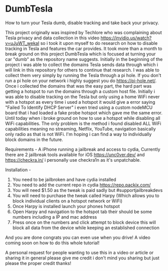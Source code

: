 # DumbTesla
How to turn your Tesla dumb, disable tracking and take back your privacy. 

This project originally was inspired by Techlore who was complaining about Tesla privacy and data collection in this video https://invidio.us/watch?v=uJuWT_wekaI
so i took it upon myself to do research on how to disable tracking in Tesla and features the car provides. It took more than a month to break ground on this project DumbTesla which is focused at turning your car "dumb" as the repository name suggests. Initially in the beginning of the project i was able to collect the domains Tesla sends data through which i will link in this repository for others to continue that research. I was able to collect them very simply by running the Tesla through a pi hole. If you don't run a pi hole on your network i highly suggest you do https://pi-hole.net/. Once i collected the domains that was the easy part, the hard part was getting a hotspot to run the domains through a custom host file. Initially i was able to disable tracking on the Tesla but only using a home WiFi never with a hotspot as every time i used a hotspot it would give a error saying "Failed To Identify DHCP Server" i even tried using a custom nodeMCU board that i had loaded a fake probe hotspot which gave me the same error. Until today when i broke ground on how to use a hotspot while disabling all WiFi capabilities. The only problem is the method i found disabled ALL WiFi capabilities meaning no streaming, Netflix, YouTube, navigation basically only radio as that is not WiFi. I'm hoping i can find a way to individually block domains in the future. 

Requirements - 
A iPhone running a jailbreak and access to cydia, Currently there are 2 jailbreak tools available for iOS https://unc0ver.dev/ and https://checkra.in/ i personally use checkra1n as it's unpatchable.

Installation -
1. You need to be jailbroken and have cydia installed
2. You need to add the current repo in cydia https://repo.packix.com/
3. You will need $1.50 as the tweak is paid sadly but #supportjailbreakdevs
4. You will need to purchase the tweak called Harpy (Which allows you to block individual clients on a hotspot network or WiFi)
5. Once Harpy is installed launch your phones hotspot
6. Open Harpy and navigation to the hotspot tab their should be some numbers including a IP and mac address
7. Press once on the numbers and click attempt to block device this will block all data from the device while keeping an established connection

And you are done congrats you can even use when you drive!
A video coming soon on how to do this whole tutorial!

A personal request for people wanting to use this in a video or article or sharing it in general please give me credit i don't mind you sharing but just please the proper credit thanks!
